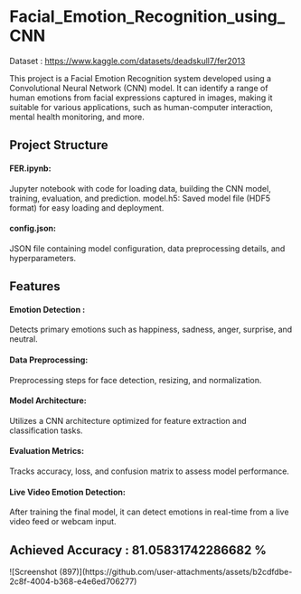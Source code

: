 # Facial_Emotion_Recognition_using_CNN
Dataset : https://www.kaggle.com/datasets/deadskull7/fer2013

This project is a Facial Emotion Recognition system developed using a Convolutional Neural Network (CNN) model. It can identify a range of human emotions from facial expressions captured in images, making it suitable for various applications, such as human-computer interaction, mental health monitoring, and more.

<h2>Project Structure</h2>
<h4>FER.ipynb:</h4>Jupyter notebook with code for loading data, building the CNN model, training, evaluation, and prediction.
model.h5: Saved model file (HDF5 format) for easy loading and deployment.

<h4>config.json:</h4>JSON file containing model configuration, data preprocessing details, and hyperparameters.

<h2>Features</h2>
<h4>Emotion Detection :</h4> Detects primary emotions such as happiness, sadness, anger, surprise, and neutral.
<h4>Data Preprocessing:</h4> Preprocessing steps for face detection, resizing, and normalization.
<h4>Model Architecture:</h4> Utilizes a CNN architecture optimized for feature extraction and classification tasks.
<h4>Evaluation Metrics:</h4> Tracks accuracy, loss, and confusion matrix to assess model performance.
<h4>Live Video Emotion Detection:</h4> After training the final model, it can detect emotions in real-time from a live video feed or webcam input.

<h2>Achieved Accuracy :  81.05831742286682 %</h2>
![Screenshot (897)](https://github.com/user-attachments/assets/b2cdfdbe-2c8f-4004-b368-e4e6ed706277)

